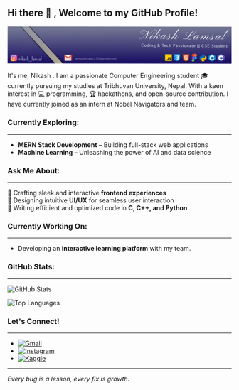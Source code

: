 ## Hi there 👋 , Welcome to my GitHub Profile!

![Banner Image](./Frame%201.svg)

It's me, Nikash . I am a passionate Computer Engineering student 🎓 currently pursuing my studies at Tribhuvan University, Nepal. With a keen interest in 💻 programming, 🏆 hackathons, and  open-source contribution. I have currently joined as an intern at Nobel Navigators and team.

### Currently Exploring:
---

* **MERN Stack Development** – Building full-stack web applications 
* **Machine Learning** – Unleashing the power of AI and data science   

### Ask Me About:
---

🔹 Crafting sleek and interactive **frontend experiences**   
🔹 Designing intuitive **UI/UX** for seamless user interaction  
🔹 Writing efficient and optimized code in **C, C++, and Python**  

### Currently Working On: 
---

- Developing an **interactive learning platform** with my team. 

### GitHub Stats:
---

![GitHub Stats](https://github-readme-stats.vercel.app/api?username=NikashLamsal&show_icons=true&theme=radical)


![Top Languages](https://github-readme-stats.vercel.app/api/top-langs/?username=NikashLamsal&layout=compact&theme=radical)

<!--[![NikashLamsal's WakaTime stats](https://github-readme-stats.vercel.app/api/wakatime?username=NikashLamsal)](https://github.com/anuraghazra/github-readme-stats)-->


<!--
![GitHub Profile Summary](https://github-profile-summary-cards.vercel.app/api/cards/profile-details?username=NikashLamsal&theme=radical)
-->
### Let's Connect!
---
- [![Gmail](https://img.shields.io/badge/-Gmail-D14836?style=flat&logo=gmail&logoColor=blue)](mailto:lamsalnikash312@gmail.com)  
- [![Instagram](https://img.shields.io/badge/Instagram-E4405F?style=flat&logo=instagram&logoColor=white)](https://www.instagram.com/nikash__lamsal/profilecard/)
- [![Kaggle](https://img.shields.io/badge/-Kaggle-20BEFF?style=flat&logo=kaggle&logoColor=white)](https://www.kaggle.com/nikashlamsal)
---
*Every bug is a lesson, every fix is growth.*  
